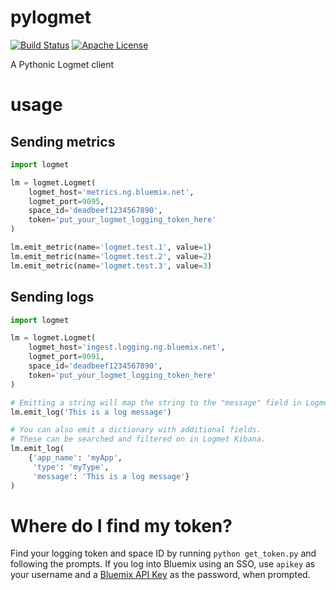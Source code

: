 # pylogmet

[![Build Status](https://travis-ci.org/locke105/pylogmet.svg?branch=master)](https://travis-ci.org/locke105/pylogmet)
[![Apache License](http://img.shields.io/badge/license-APACHE2-blue.svg)](https://www.apache.org/licenses/LICENSE-2.0.html)

A Pythonic Logmet client

# usage

## Sending metrics
```python
import logmet

lm = logmet.Logmet(
    logmet_host='metrics.ng.bluemix.net',
    logmet_port=9095,
    space_id='deadbeef1234567890',
    token='put_your_logmet_logging_token_here'
)

lm.emit_metric(name='logmet.test.1', value=1)
lm.emit_metric(name='logmet.test.2', value=2)
lm.emit_metric(name='logmet.test.3', value=3)
```

## Sending logs
```python
import logmet

lm = logmet.Logmet(
    logmet_host='ingest.logging.ng.bluemix.net',
    logmet_port=9091,
    space_id='deadbeef1234567890',
    token='put_your_logmet_logging_token_here'
)

# Emitting a string will map the string to the "message" field in Logmet Kibana
lm.emit_log('This is a log message')

# You can also emit a dictionary with additional fields.
# These can be searched and filtered on in Logmet Kibana.
lm.emit_log(
    {'app_name': 'myApp',
     'type': 'myType',
     'message': 'This is a log message'}
)
```

# Where do I find my token?

Find your logging token and space ID by running `python get_token.py` and
following the prompts. If you log into Bluemix using an SSO, use `apikey`
as your username and a [Bluemix API Key](https://console.bluemix.net/iam/#/apikeys)
as the password, when prompted.
